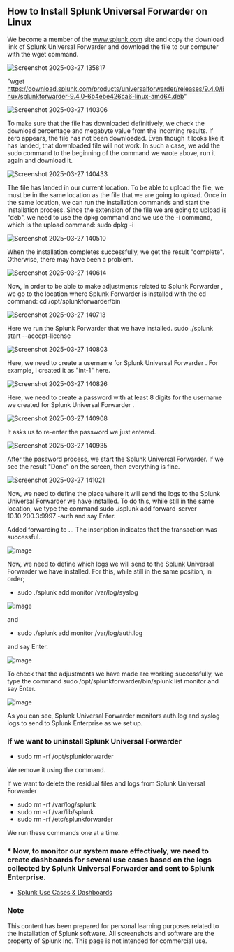 ## How to Install Splunk Universal Forwarder on Linux

We become a member  of the www.splunk.com site  and copy the download link of Splunk Universal Forwarder and download the  file to our computer with the wget command.

![Screenshot 2025-03-27 135817](https://github.com/user-attachments/assets/39e81454-c6a0-47bd-b8ad-32271d2e8a4b)

"wget https://download.splunk.com/products/universalforwarder/releases/9.4.0/linux/splunkforwarder-9.4.0-6b4ebe426ca6-linux-amd64.deb"

![Screenshot 2025-03-27 140306](https://github.com/user-attachments/assets/02ee54bc-acd9-4a69-97ec-340a10ee64b3)

To make sure that the file has downloaded definitively, we check the download percentage and megabyte  value from the incoming results. If zero appears, the file has not been downloaded. Even though it looks like it has landed, that downloaded file will not work. In such a case, we add the sudo command to the beginning of the command we wrote above,  run it again and download it. 

![Screenshot 2025-03-27 140433](https://github.com/user-attachments/assets/2d13f9c6-2e0f-4e83-8565-ab2fddb22717)

The file has landed in our current location. To be able to upload the file, we must be in the same location as the file that we are going to upload. Once in the same location, we can run the installation commands and start the installation process. Since the extension of the file we are going to upload is "deb",  we need to use the dpkg command and we use the -i command,  which is the upload command: sudo dpkg -i <file name> 

![Screenshot 2025-03-27 140510](https://github.com/user-attachments/assets/1cb5ae32-5fc2-41bc-b4d7-1fedbde7d98b)

When the installation completes successfully, we get the result "complete". Otherwise, there may have been a problem. 

![Screenshot 2025-03-27 140614](https://github.com/user-attachments/assets/a42fb8e1-dccb-4445-94d7-00982a6692cb)

Now, in order to be able to make adjustments related to Splunk Forwarder  , we go to the location where Splunk Forwarder is installed with the cd command: cd /opt/splunkforwarder/bin

![Screenshot 2025-03-27 140713](https://github.com/user-attachments/assets/299ad780-12d8-471e-a15c-99ed7cbda882)

Here we run the Splunk Forwarder that we have installed. sudo ./splunk start --accept-license
 
![Screenshot 2025-03-27 140803](https://github.com/user-attachments/assets/e1e6e66c-93d9-4465-8f6d-9252c83024d4)

Here, we need to create a username for Splunk Universal Forwarder  . For example, I created it as "int-1" here.

![Screenshot 2025-03-27 140826](https://github.com/user-attachments/assets/334be392-36f1-4cf3-aa7b-ee4fedfad8f9)

Here, we need to create a password with at least 8 digits for the username we created for Splunk Universal Forwarder  .

![Screenshot 2025-03-27 140908](https://github.com/user-attachments/assets/5858c205-6093-45eb-805e-a2c53102255e)

It asks us to re-enter the password we just entered. 

![Screenshot 2025-03-27 140935](https://github.com/user-attachments/assets/d4cf85f7-8d27-48f1-b83a-32ea4225442f)

After the password process, we start the Splunk Universal Forwarder. If we see the result "Done" on the screen, then everything is fine.  

![Screenshot 2025-03-27 141021](https://github.com/user-attachments/assets/282eed06-6c0d-45c8-83ad-5b7457a30cec)

Now, we need to define the place where it will send the logs to the Splunk Universal Forwarder we have installed. To do this, while still in the same location,  we type the command sudo ./splunk add forward-server 10.10.200.3:9997 -auth and say Enter.

Added forwarding to ... The inscription indicates that the transaction was successful..

![image](https://github.com/user-attachments/assets/0cb27bdf-0ae6-45ea-81ea-479e0a9bf593)

Now, we need to define which logs we will send to the Splunk Universal Forwarder we have installed. For this, while still in the same position, in order;
- sudo ./splunk add monitor /var/log/syslog

![image](https://github.com/user-attachments/assets/d2023e6d-baa7-42a5-80f2-26d8abc2c694)

and
- sudo ./splunk add monitor /var/log/auth.log

and say Enter.

![image](https://github.com/user-attachments/assets/931156c0-636e-45cd-8120-c6f91d5ba94d)

To check that the adjustments we have made are working successfully, we type the command sudo /opt/splunkforwarder/bin/splunk list monitor and say Enter.

![image](https://github.com/user-attachments/assets/bad51fe6-ded5-44e3-81c5-75e4168770d5)

As you can see, Splunk Universal Forwarder  monitors auth.log and syslog logs to send to Splunk Enterprise as we set up.

### If we want to uninstall Splunk Universal Forwarder

- sudo rm -rf /opt/splunkforwarder 

We remove it using the command. 

If we want to delete the residual files and logs from Splunk Universal Forwarder

- sudo rm -rf /var/log/splunk
- sudo rm -rf /var/lib/splunk
- sudo rm -rf /etc/splunkforwarder

We run these commands one at a time.

### * Now, to monitor our system more effectively, we need to create dashboards for several use cases based on the logs collected by Splunk Universal Forwarder and sent to Splunk Enterprise.

- [Splunk Use Cases & Dashboards](https://github.com/ademataydir/splunk-use-cases)

### Note
This content has been prepared for personal learning purposes related to the installation of Splunk software. All screenshots and software are the property of Splunk Inc. This page is not intended for commercial use.
